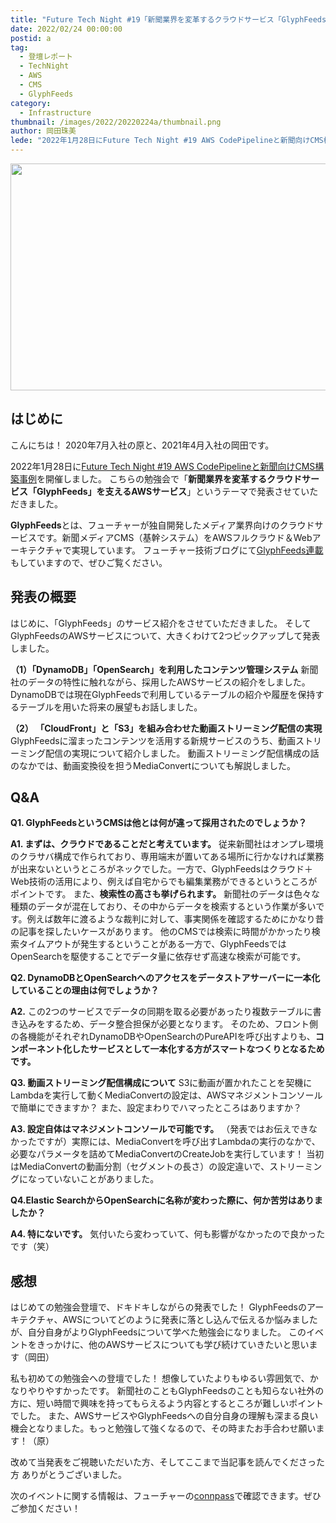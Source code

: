 ```yaml
---
title: "Future Tech Night #19「新聞業界を変革するクラウドサービス「GlyphFeeds」を支えるAWSサービス」"
date: 2022/02/24 00:00:00
postid: a
tag:
  - 登壇レポート
  - TechNight
  - AWS
  - CMS
  - GlyphFeeds
category:
  - Infrastructure
thumbnail: /images/2022/20220224a/thumbnail.png
author: 岡田珠美
lede: "2022年1月28日にFuture Tech Night #19 AWS CodePipelineと新聞向けCMS構築事例]を開催しました。こちらの勉強会で「新聞業界を変革するクラウドサービス「GlyphFeeds」を支えるAWSサービスというテーマで発表させていただきました。GlyphFeedsとは、フューチャーが独自開発したメディア業界向けのクラウドサービスです。新聞メディアCMS（基幹システム）をAWSフルクラウド＆Webアーキテクチャで実現しています。"
---
```


<img src="/images/2022/20220224a/glyphfeeds_top.png" alt="" width="800" height="363">

## はじめに

こんにちは！ 2020年7月入社の原と、2021年4月入社の岡田です。

2022年1月28日に[Future Tech Night #19 AWS CodePipelineと新聞向けCMS構築事例](https://future.connpass.com/event/236138/)を開催しました。
こちらの勉強会で「**新聞業界を変革するクラウドサービス「GlyphFeeds」を支えるAWSサービス**」というテーマで発表させていただきました。

**GlyphFeeds**とは、フューチャーが独自開発したメディア業界向けのクラウドサービスです。新聞メディアCMS（基幹システム）をAWSフルクラウド＆Webアーキテクチャで実現しています。
フューチャー技術ブログにて[GlyphFeeds連載](/articles/20200914/)もしていますので、ぜひご覧ください。

## 発表の概要

<script async class="speakerdeck-embed" data-id="e83ec1aa5554405588af65470638653e" data-ratio="1.77777777777778" src="//speakerdeck.com/assets/embed.js"></script>

はじめに、「GlyphFeeds」のサービス紹介をさせていただきました。
そしてGlyphFeedsのAWSサービスについて、大きくわけて2つピックアップして発表しました。

**（1）「DynamoDB」「OpenSearch」を利用したコンテンツ管理システム**
新聞社のデータの特性に触れながら、採用したAWSサービスの紹介をしました。
DynamoDBでは現在GlyphFeedsで利用しているテーブルの紹介や履歴を保持するテーブルを用いた将来の展望もお話しました。

**（2） 「CloudFront」と「S3」を組み合わせた動画ストリーミング配信の実現**
GlyphFeedsに溜まったコンテンツを活用する新規サービスのうち、動画ストリーミング配信の実現について紹介しました。
動画ストリーミング配信構成の話のなかでは、動画変換役を担うMediaConvertについても解説しました。

## Q&A

**Q1. GlyphFeedsというCMSは他とは何が違って採用されたのでしょうか？**

**A1. まずは、クラウドであることだと考えています。**
従来新聞社はオンプレ環境のクラサバ構成で作られており、専用端末が置いてある場所に行かなければ業務が出来ないというところがネックでした。一方で、GlyphFeedsはクラウド＋Web技術の活用により、例えば自宅からでも編集業務ができるというところがポイントです。
また、**検索性の高さも挙げられます。**
新聞社のデータは色々な種類のデータが混在しており、その中からデータを検索するという作業が多いです。例えば数年に渡るような裁判に対して、事実関係を確認するためにかなり昔の記事を探したいケースがあります。
他のCMSでは検索に時間がかかったり検索タイムアウトが発生するということがある一方で、GlyphFeedsではOpenSearchを駆使することでデータ量に依存せず高速な検索が可能です。

**Q2. DynamoDBとOpenSearchへのアクセスをデータストアサーバーに一本化していることの理由は何でしょうか？**

**A2.** この2つのサービスでデータの同期を取る必要があったり複数テーブルに書き込みをするため、データ整合担保が必要となります。
そのため、フロント側の各機能がそれぞれDynamoDBやOpenSearchのPureAPIを呼び出すよりも、**コンポーネント化したサービスとして一本化する方がスマートなつくりとなるためです。**

**Q3. 動画ストリーミング配信構成について**
S3に動画が置かれたことを契機にLambdaを実行して動くMediaConvertの設定は、AWSマネジメントコンソールで簡単にできますか？ また、設定まわりでハマったところはありますか？

**A3. 設定自体はマネジメントコンソールで可能です。**
（発表ではお伝えできなかったですが）実際には、MediaConvertを呼び出すLambdaの実行のなかで、必要なパラメータを詰めてMediaConvertのCreateJobを実行しています！ 当初はMediaConvertの動画分割（セグメントの長さ）の設定違いで、ストリーミングになっていないことがありました。

**Q4.Elastic SearchからOpenSearchに名称が変わった際に、何か苦労はありましたか？**

**A4. 特にないです。**
気付いたら変わっていて、何も影響がなかったので良かったです（笑）

## 感想

はじめての勉強会登壇で、ドキドキしながらの発表でした！
GlyphFeedsのアーキテクチャ、AWSについてどのように発表に落とし込んで伝えるか悩みましたが、自分自身がよりGlyphFeedsについて学べた勉強会になりました。
このイベントをきっかけに、他のAWSサービスについても学び続けていきたいと思います（岡田）

私も初めての勉強会への登壇でした！ 想像していたよりもゆるい雰囲気で、かなりやりやすかったです。
新聞社のこともGlyphFeedsのことも知らない社外の方に、短い時間で興味を持ってもらえるよう内容とするところが難しいポイントでした。
また、AWSサービスやGlyphFeedsへの自分自身の理解も深まる良い機会となりました。もっと勉強して強くなるので、その時またお手合わせ願います！（原）

改めて当発表をご視聴いただいた方、そしてここまで当記事を読んでくださった方
ありがとうございました。

次のイベントに関する情報は、フューチャーの[connpass](https://future.connpass.com/)で確認できます。ぜひご参加ください！
